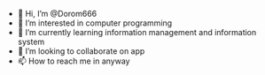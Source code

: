 - 👋 Hi, I’m @Dorom666
- 👀 I’m interested in computer programming
- 🌱 I’m currently learning information management and information system
- 💞️ I’m looking to collaborate on app
- 📫 How to reach me   in anyway

<!---
Dorom666/Dorom666 is a ✨ special ✨ repository because its `README.md` (this file) appears on your GitHub profile.
You can click the Preview link to take a look at your changes.
--->
